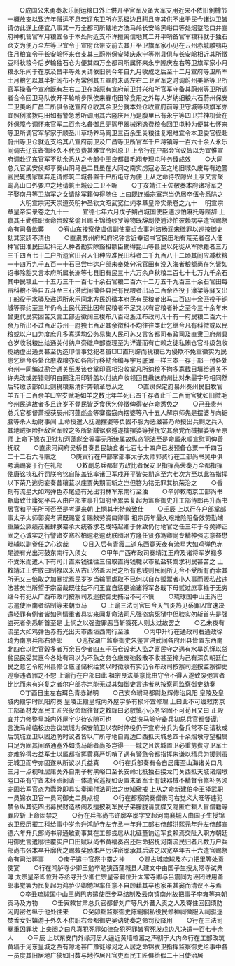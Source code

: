 <!-- { "loadSidebar": true } -->
　　○成国公朱勇奏永乐间运粮口外止供开平官军及备大军支用近来不依旧例樽节一概放支以致连年儧运不息若辽东卫所亦系极边且耕且守其供不出于民今诸边卫皆请仿此遂上便宜八事其一万全都司所辖地方洗马岭长安岭黑峪口等处烟墪隘口并宣府神机营官军月粮宜令于本处附近支不许擅离信地其二开平哨备官军粮料就于独石仓支为便万全左等卫宜令于宣府仓带支前去其开平卫旗军家小见在云州赤城雕鹗屯住月粮宜令于长安岭怀来仓支其三蔚州保安隆庆永宁等州县俱与长安岭相近其所徵豆料秋粮今后岁输独石仓为便其四万全都司所属怀来永宁隆庆左右等卫旗军家小月粮永乐间于在京及昌平等处关请依旧例今年自九月收成之后至十二月宣府等卫所军士月粮乞以其半折阔布不为常例其五宣府未调左右二卫官军之时调蔚州美峪等卫所官军操备今宣府既有左右二卫在城原有宣府前卫并兴和所官军守备其蔚州等卫所调者合令回卫马队俟开平轮哨步队俟来春屯田除食用之外每人岁纳细粮六石蔚州保安二卫美峪广昌二所俱令送宣府仓收其余卫分就本处仓收宣府前等卫守城等项旗军亦宜照例摘拨屯田如有警急悉听调用其六隆庆州乃是腹里已有永宁等四卫并神机营在外保障今调怀来官军二百余名备御且无盔甲器械闲逸费粮令回卫屯种为便其七怀来等卫所调官军挈家于顺圣川草场养马离卫三百余里关粮往复艰难宜令本卫委官径赴蔚州等卫仓就近支给其八宣府前卫及广昌等卫所官军千户蒋镇等一百六十余人永乐间调去辽东备御经久不代资费甚难宜令回原卫  上令行在户部会官议皆以为宜惟宣府调赴辽东官军不动余悉从之令郎中王良都督毛翔专理屯种务臻成效
　　○大同总兵官武安侯郑亨奏山阴马邑二县虽在大同之南实虏寇必至之地旧城久废每有边警官民辄携家属弃走请修筑二城各置千户所屯守为便  上从之命待农隙兴土亨又言聚鸾高山口外要冲之地请筑土城设二卫不听
　　○丁亥靖江王佐敬奏本府诸将军之子娶南丹等卫旗军之女请除军籍俾得随住  上曰既连婚宗室岂当仍居卒伍令悉除之
　　大明宣宗宪天崇道英明神圣钦文昭武宽仁纯孝章皇帝实录卷之九十
　明宣宗章皇帝实录卷之九十一
　　宣德七年六月戊子朔占城国使臣逋沙怕麻托等陛辞  上嘉其王勤修职贡命赍敕奖谕且赐王锦绮纱罗等物既辞副使逋沙怕彼赖病卒遣官赐祭命有司备歛葬
　　○宥山东按察使虞信副使童贞佥事刘洁杨润宋徵罪以巡按御史劾其案牍不清也
　　○直隶苏州府知府况钟言近奉诏书官民田地有荒芜者召人佃种官田准民田起科无人种者勘实除豁租额臣勘得昆山等县民以死徙从军除籍者三万三千四百七十二户所遗官田召人佃种应准民田科者二千九百八十二顷其间应减秋粮一十四万九千五百一十石已尝申达户部未奉处分况官田有没入海者粮额尚在乞皆如诏书除豁又言本府所属长洲等七县旧有民三十六万余户秋粮二百七十七万九千余石其中民粮止一十五万三千一百七十余石官粮二百六十二万五千九百三十余石官田每亩科粮不等自五斗至三石洪武间徵各县民有民粮者出马二百余匹役于濠梁等驿又出丁船役于水驿及递运所永乐间北方民饥徵本府民有民粮者出马二百四十余匹役于铜城等驿约至三年仍令土民代还比因有民粮者不足又以有官粮者补之至今三十余年未曾更代民实困苦又言工部近徵阔三梭布八百疋浙江布政司凡十有一府民粮二百六十余万所出不过百疋苏州一府独七百疋其余徵科不均往往类此乞继今凡有科徵或以民粮或以户口为度庶几多寡适均公务易集人民可苏又言各都司布政司及直隶卫府州县仓岁收税粮出给通关付纳户赍缴户部查理至为详谨而有亡赖之徒私贿仓官斗级包收揽纳虚出通关甚至伪造印信事觉犯者虽□□直刑辟而税粮已为侵欺不免重徵实为民患乞继今各处仓廒收粮亦如各部行移勘合编写字号底薄一样三本一存于部一付各处府州一同编过勘合通关纸发该仓掌印官相沿收掌凡所纳粮不拘多寡截日填给通关不许先改或差错则明白圈注用印钤盖以付纳户收领回县缴送府州比对朱墨字号相同然后转缴该部如此则税粮易清奸弊顿革悉从之
　　○直隶保定府易州奏州民旧牧官羊五千二百余羊□空岁赋毛如羊之数比年羊死已四千存者止千二百而官犹如旧徵毛今州民逃故者多且连岁不登民皆乏食伏乞停徵俾得安存命悉免之
　　○己丑贵州总兵官都督萧授获辰州河蓬彪金等寨蛮寇向摆婆等八十五人解京师先是摆婆与向锯脑等杀人劫财事闻  上命授遣人抚谕摆婆等负固不服为恶滋甚乃命授出兵剿之兵入其地贼据险拒敌官军败之多所斩馘锯脑遁遂擒摆婆等授抚安其余党而械摆婆等至京师  上命下锦衣卫狱初河蓬彪金等寨无所统属故纵恣犯法至是命属永顺宣慰司俾善抚驭
　　○直隶河间府吴桥县奏县民缺食者七百七十四户已发预备仓粟一千四百二十二石六斗赈之
　　○庚寅行在户部掌部事太子太师郭资行在工部尚书吴中俱考满赐宴于行在礼部
　　○敕副总兵都督方政比者保安卫指挥高荣奏万全都指挥使唐铭挟私行罚朕令铭自陈盖铭率诸卫军戍开平皆失期追至六七次方至以此笞指挥以下荣乃逃归妄奏昔穰苴以庄贾失期而斩之岂但笞为铭无罪其执荣治之
　　○昏刻有流星大如鸡弹色赤尾迹有光出羽林军东南行至浊
　　○辛卯敕南京工部尚书甄庸致仕庸宛平县人由户部主事升知府坐累罢复起为监察御史升工部侍郎再升尚书居官和平无所可否至是考满来朝  上悯其老特敕致仕
　　○壬辰  上以行在户部掌部事太子太师郭资考满既赐宴复赐敕劳资曰卿事  祖宗历年最久艰难险阻备效劳勤端重廉公厥绩茂著肆朕纂承大统眷求老成特起卿于休致仍付地官之任三年于今矣卿正固之心诚实之行譬诸岁寒松柏逾老逾劲朕图治方隆任贤弥笃卿尚专精神强志意益懋毗辅以副眷任之心钦哉
　　○日入后有青霞二道东西竟天夜有流星大如鸡弹色赤尾迹有光出河鼓东南行入须女
　　○甲午广西布政司奏靖江王府及诸将军岁禄多不受米而遣人下有司计直索钱往往三倍取直得钱輙以市私盐转鬻求利民甚苦之  上敕靖江王佐敬曰制禄以米从古已然盖因民之所有也钱则民间所无今不受所有而索其所无又三倍取之加暴扰焉民岁岁当输而虐取不已何以自存贩鬻者小人事而贩私盐违法甚矣岂所望于宗室哉既往姑不问王宜自惩更谕诸将军各戢下毋贰过庶享禄于无穷继今有犯从广西布政司按察司及巡按御史捕治不可不慎
　　○琉球国中山王尚巴志遣使臣南者结制等来朝贡马
　　○  上谕三法司官曰今天气炎热见系罪囚宜速决遣轻罪有例者皆如例情重者具实来闻复命法司凡强盗病死狱中但验实勿斩首先是强盗死者例悉斩首至是  上悯之以强盗罪恶当斩戮死人则太过故罢之
　　○乙未夜有流星大如鸡弹色赤有光出天市西垣西南行至浊
　　○丙申升行在通政司右通政徐琦为南京兵部右侍郎
　　○巡按湖广监察御史朱鉴言洪武间各府州县皆置东西南北四仓以贮官榖多者万余石少者四五千石仓设老人监之富民守之遇有水旱饥馑以贷贫民民受其惠今各处有司以为不急之务仓廒废弛榖散不收甚至掩为己有深负朝廷仁民之意乞令府州县修仓廒谨储积给贷以时徵收有实仍令布政司按察司巡按监察御史巡察违者罪之不恕  上谕行在户部曰此  祖宗良法美意比由守令不得人遂致废弛言者比比而未有兴复之者尔户部亦岂能无过其如御史言违者从按察司监察御史劾奏
　　○丁酉日生左右珥色青赤鲜明
　　○己亥命驸马都尉赵辉修治凤阳  皇陵及皇城内殿宇时凤阳府奏  皇陵正殿皇城内外屋宇多有损坏宜修理  上曰此不可缓敕南京工部备材发军民工匠兴役命辉往督之敕辉曰必敬慎小心务坚固不可苟且又曰  正殿宜并力修整皇城内外屋宇少待农隙可也
　　○益洗马岭守备兵初总兵官都督谭广言洗马岭临极边尝议筑城为保安前卫以农时停役仍于宣府分兵为备兵常不足请秋成后筑城立卫以固边防时议者皆以广所守地自青边口西抵天城总四十余烟墩守望相属自足为固其间路通塞外如洗马岭者尚多岂得一一城之且筑城置卫必重劳费守卫军士亦难猝得若益军士以属都指挥黄真严切哨了遇有警急令都指挥朱谦以精兵为援则虽无城卫而守亦固遂从所议以兵益真
　　○行在兵部奏有令自居庸至山海诸关口凡三月一点视唯居庸关外自荆子村黑峪口至长安岭北扺独石接龙门关西抵天城诸烟墩隘口虽有守备未经点阅请一体遣官巡视如设置未备军士有缺器械不精督令修补务须完固若军官恣为蠹弊即具实奏闻付法司治之庶知儆戒  上从之命新建伯李王择武职一员锦衣卫官一员同御史二员点视
　　○行在都察院奏僧录司右觉义大旺等违犯禁令纵其徒四出募民财造楼阁及擅披剃军民子弟朦胧请度牒又隐匿亡赖人冒僧籍等罪应斩  上命固禁之
　　○行在兵部尚书许廓卒廓字文超河南襄城人由国子生授锦衣卫经历擢工科给事中岁余升鸿胪寺左寺丞一年升工部右侍郎洪熙元年升左侍郎宣德六年升兵部尚书廓通敏勤事其在工部尝扈从北征董饷运军食赖焉交阯入职方朝廷用御史言遣廓往覆实户口田赋以尚书黄福奏召还后命招抚河南流民归者凡数万户兵部尚书张本卒升廓代之赐敕奖励本严厉详密廓承其后济之以宽卒年五十六遣官赐祭命有司治葬事
　　○庚子遣中官祭中霤之神
　　○赐占城琉球及亦力把里等处贡使宴
　　○行在鸿胪寺少卿王勉卒勉狭西蒲城县人建文中由国子生授太常寺试典簿  太宗皇帝即位升寺丞寻升少卿仁宗皇帝嗣位升太常寺卿与吕震同为诬罔进用斋郎事觉罢为民复起为鸿胪少卿勉坦率任意不自顾藉其卒也家虽甚窭而清议不与焉
　　○卒丑琉球国中山王尚巴志遣使臣步马结制及云南镇南州故把事子李雍等来朝贡马及方物
　　○壬寅敕甘肃总兵官都督刘广等凡外蕃入贡之人及寄住回回须防闲周密勿纵于他处往来
　　○癸卯黜监察御史陈絅絅私役民修神祠微服入祠驱逐焚香女妇嬉游于外久不供职右佥都御史吴讷劾奏之命罚役降用
　　○行在三法司奏重囚罪状  上亲阅之曰凡真犯死罪如律杂犯死罪皆宥死发戍边凡决遣一百七十余人
　　○甲辰  上以东安门外缘河居人逼近黄墙喧嚣之声彻于大内命行在工部改筑黄墙于河东皇城之西有隙地甚广豫徙缘河之人居之命锦衣卫指挥监察御史给事中各一员度其旧居地广狭如旧数与地作居凡官吏军民工匠俱给假二十日使治居
